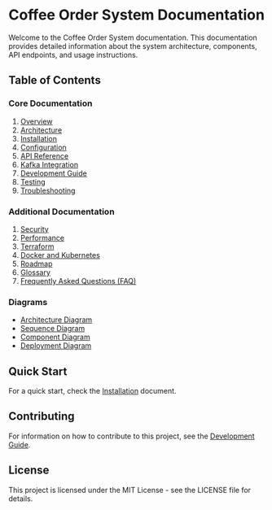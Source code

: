 # Coffee Order System Documentation

Welcome to the Coffee Order System documentation. This documentation provides detailed information about the system architecture, components, API endpoints, and usage instructions.

## Table of Contents

### Core Documentation

1. [Overview](overview.md)
2. [Architecture](architecture.md)
3. [Installation](installation.md)
4. [Configuration](configuration.md)
5. [API Reference](api-reference.md)
6. [Kafka Integration](kafka-integration.md)
7. [Development Guide](development-guide.md)
8. [Testing](testing.md)
9. [Troubleshooting](troubleshooting.md)

### Additional Documentation

1. [Security](security.md)
2. [Performance](performance.md)
3. [Terraform](terraform.md)
4. [Docker and Kubernetes](docker-kubernetes.md)
5. [Roadmap](roadmap.md)
6. [Glossary](glossary.md)
7. [Frequently Asked Questions (FAQ)](faq.md)

### Diagrams

- [Architecture Diagram](images/architecture.md)
- [Sequence Diagram](images/sequence.md)
- [Component Diagram](images/component.md)
- [Deployment Diagram](images/deployment.md)

## Quick Start

For a quick start, check the [Installation](installation.md) document.

## Contributing

For information on how to contribute to this project, see the [Development Guide](development-guide.md).

## License

This project is licensed under the MIT License - see the LICENSE file for details.
